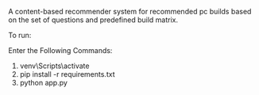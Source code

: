 A content-based recommender system for recommended pc builds based on the set of questions and predefined build matrix.

To run:

Enter the Following Commands: 
1. venv\Scripts\activate  
2. pip install -r requirements.txt
3. python app.py
